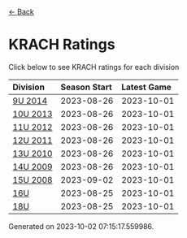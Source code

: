 [<- Back](../readme.md)
# KRACH Ratings
Click below to see KRACH ratings for each division

| Division | Season Start | Latest Game |
| :-- | :-- | :-- |
| [9U 2014](9U-2014-ratings.md) | 2023-08-26 | 2023-10-01 |
| [10U 2013](10U-2013-ratings.md) | 2023-08-26 | 2023-10-01 |
| [11U 2012](11U-2012-ratings.md) | 2023-08-26 | 2023-10-01 |
| [12U 2011](12U-2011-ratings.md) | 2023-08-26 | 2023-10-01 |
| [13U 2010](13U-2010-ratings.md) | 2023-08-26 | 2023-10-01 |
| [14U 2009](14U-2009-ratings.md) | 2023-08-26 | 2023-10-01 |
| [15U 2008](15U-2008-ratings.md) | 2023-09-02 | 2023-10-01 |
| [16U](16U-ratings.md) | 2023-08-25 | 2023-10-01 |
| [18U](18U-ratings.md) | 2023-08-25 | 2023-10-01 |

Generated on 2023-10-02 07:15:17.559986.
